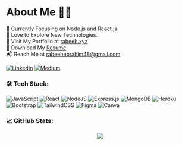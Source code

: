 # About Me :man_technologist:
:dart: Currently Focusing on Node.js and React.js.<br>:yellow_heart: Love to Explore New Technologies.<br> :bust_in_silhouette: Visit My Portfolio at [rabeeh.xyz](https://rabeeh.xyz)<br> :bookmark_tabs: Download My [Resume](https://drive.google.com/file/d/1jWGN_5pkkVCA5TvWfta2bh7vI_fo6fah/view?usp=sharing)<br>:mailbox_with_mail: Reach Me at rabeehebrahim48@gmail.com

[![LinkedIn](https://img.shields.io/badge/LinkedIn-%230077B5.svg?logo=linkedin&logoColor=white)](https://linkedin.com/in/rabeehebrahim) [![Medium](https://img.shields.io/badge/Medium-12100E?logo=medium&logoColor=white)](https://medium.com/@rabeehebrahim)

### :hammer_and_wrench: Tech Stack:
![JavaScript](https://img.shields.io/badge/javascript-%23323330.svg?style=for-the-badge&logo=javascript&logoColor=%23F7DF1E) ![React](https://img.shields.io/badge/react-%2320232a.svg?style=for-the-badge&logo=react&logoColor=%2361DAFB) ![NodeJS](https://img.shields.io/badge/node.js-6DA55F?style=for-the-badge&logo=node.js&logoColor=white) ![Express.js](https://img.shields.io/badge/express.js-%23404d59.svg?style=for-the-badge&logo=express&logoColor=%2361DAFB) ![MongoDB](https://img.shields.io/badge/MongoDB-%234ea94b.svg?style=for-the-badge&logo=mongodb&logoColor=white) ![Heroku](https://img.shields.io/badge/heroku-%23430098.svg?style=for-the-badge&logo=heroku&logoColor=white) ![Bootstrap](https://img.shields.io/badge/bootstrap-%23563D7C.svg?style=for-the-badge&logo=bootstrap&logoColor=white)
![TailwindCSS](https://img.shields.io/badge/tailwindcss-%2338B2AC.svg?style=for-the-badge&logo=tailwind-css&logoColor=white) ![Figma](https://img.shields.io/badge/figma-%23F24E1E.svg?style=for-the-badge&logo=figma&logoColor=white) ![Canva](https://img.shields.io/badge/Canva-%2300C4CC.svg?style=for-the-badge&logo=Canva&logoColor=white)

### :chart_with_upwards_trend: GitHub Stats:
<p align="center">
<img src="https://github-readme-stats.vercel.app/api?username=codewithrabeeh&theme=dark&hide_border=true&include_all_commits=false&count_private=false" >
</p>
